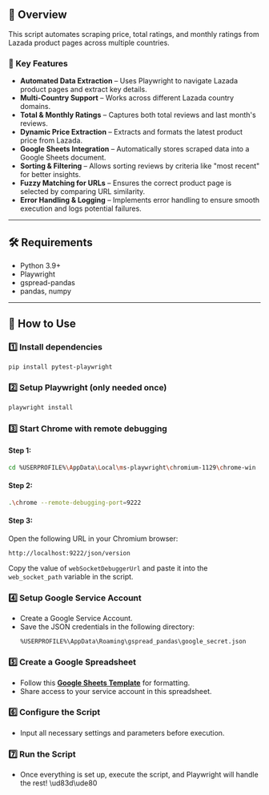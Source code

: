 ## 🚩 Overview  
This script automates scraping price, total ratings, and monthly ratings from Lazada product pages across multiple countries.  

### 🔑 Key Features  
- **Automated Data Extraction** – Uses Playwright to navigate Lazada product pages and extract key details.  
- **Multi-Country Support** – Works across different Lazada country domains.  
- **Total & Monthly Ratings** – Captures both total reviews and last month's reviews.  
- **Dynamic Price Extraction** – Extracts and formats the latest product price from Lazada.  
- **Google Sheets Integration** – Automatically stores scraped data into a Google Sheets document.  
- **Sorting & Filtering** – Allows sorting reviews by criteria like "most recent" for better insights.  
- **Fuzzy Matching for URLs** – Ensures the correct product page is selected by comparing URL similarity.  
- **Error Handling & Logging** – Implements error handling to ensure smooth execution and logs potential failures.  

---

## 🛠 Requirements  
- Python 3.9+  
- Playwright  
- gspread-pandas  
- pandas, numpy  

---

## 🚀 How to Use  

### 1️⃣ Install dependencies  
```bash
pip install pytest-playwright
```

### 2️⃣ Setup Playwright (only needed once)  
```bash
playwright install  
```

### 3️⃣ Start Chrome with remote debugging  

#### **Step 1:**  
```bash
cd %USERPROFILE%\AppData\Local\ms-playwright\chromium-1129\chrome-win  
```

#### **Step 2:**  
```bash
.\chrome --remote-debugging-port=9222
```  

#### **Step 3:**  
Open the following URL in your Chromium browser:  
```http
http://localhost:9222/json/version
```  
Copy the value of `webSocketDebuggerUrl` and paste it into the `web_socket_path` variable in the script.  

### 4️⃣ Setup Google Service Account  
- Create a Google Service Account.  
- Save the JSON credentials in the following directory:  
  ```
  %USERPROFILE%\AppData\Roaming\gspread_pandas\google_secret.json
  ```

### 5️⃣ Create a Google Spreadsheet  
- Follow this **[Google Sheets Template](https://docs.google.com/spreadsheets/d/1Lc2Oxqc1Pf2aQrVIbzAd3RnlM4ZGUDe-xgFIrDwzZx4/edit?gid=0)** for formatting.  
- Share access to your service account in this spreadsheet.  

### 6️⃣ Configure the Script  
- Input all necessary settings and parameters before execution.  

### 7️⃣ Run the Script  
- Once everything is set up, execute the script, and Playwright will handle the rest! \ud83d\ude80  









 
